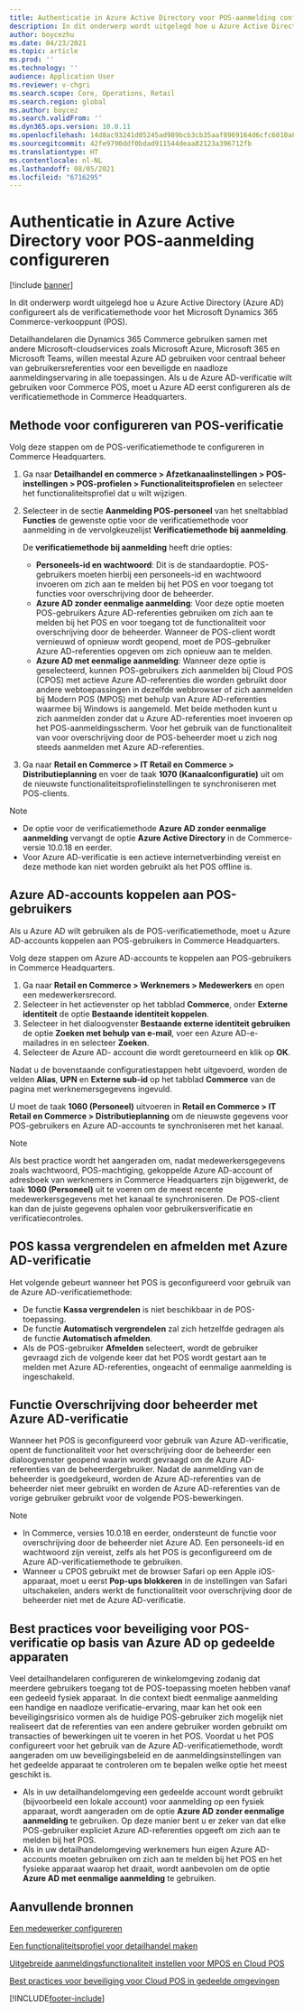 ```yaml
---
title: Authenticatie in Azure Active Directory voor POS-aanmelding configureren
description: In dit onderwerp wordt uitgelegd hoe u Azure Active Directory configureert als de verificatiemethode voor het Microsoft Dynamics 365 Commerce-verkooppunt.
author: boycezhu
ms.date: 04/23/2021
ms.topic: article
ms.prod: ''
ms.technology: ''
audience: Application User
ms.reviewer: v-chgri
ms.search.scope: Core, Operations, Retail
ms.search.region: global
ms.author: boycez
ms.search.validFrom: ''
ms.dyn365.ops.version: 10.0.11
ms.openlocfilehash: 14d8ac93241d05245ad989bcb3cb35aaf8969164d6cfc6010a8e9d426987a1ca
ms.sourcegitcommit: 42fe9790ddf0bdad911544deaa82123a396712fb
ms.translationtype: HT
ms.contentlocale: nl-NL
ms.lasthandoff: 08/05/2021
ms.locfileid: "6716295"
---
```

# <a name="configure-azure-active-directory-authentication-for-pos-sign-in"></a>Authenticatie in Azure Active Directory voor POS-aanmelding configureren

[!include [banner](includes/banner.md)]

In dit onderwerp wordt uitgelegd hoe u Azure Active Directory (Azure AD) configureert als de verificatiemethode voor het Microsoft Dynamics 365 Commerce-verkooppunt (POS).

Detailhandelaren die Dynamics 365 Commerce gebruiken samen met andere Microsoft-cloudservices zoals Microsoft Azure, Microsoft 365 en Microsoft Teams, willen meestal Azure AD gebruiken voor centraal beheer van gebruikersreferenties voor een beveiligde en naadloze aanmeldingservaring in alle toepassingen. Als u de Azure AD-verificatie wilt gebruiken voor Commerce POS, moet u Azure AD eerst configureren als de verificatiemethode in Commerce Headquarters.

## <a name="configure-pos-authentication-method"></a>Methode voor configureren van POS-verificatie

Volg deze stappen om de POS-verificatiemethode te configureren in Commerce Headquarters.
    
1. Ga naar **Detailhandel en commerce \> Afzetkanaalinstellingen \> POS-instellingen \> POS-profielen \> Functionaliteitsprofielen** en selecteer het functionaliteitsprofiel dat u wilt wijzigen.
1. Selecteer in de sectie **Aanmelding POS-personeel** van het sneltabblad **Functies** de gewenste optie voor de verificatiemethode voor aanmelding in de vervolgkeuzelijst **Verificatiemethode bij aanmelding**.

    De **verificatiemethode bij aanmelding** heeft drie opties:
    
    - **Personeels-id en wachtwoord**: Dit is de standaardoptie. POS-gebruikers moeten hierbij een personeels-id en wachtwoord invoeren om zich aan te melden bij het POS en voor toegang tot functies voor overschrijving door de beheerder.
    - **Azure AD zonder eenmalige aanmelding**: Voor deze optie moeten POS-gebruikers Azure AD-referenties gebruiken om zich aan te melden bij het POS en voor toegang tot de functionaliteit voor overschrijving door de beheerder. Wanneer de POS-client wordt vernieuwd of opnieuw wordt geopend, moet de POS-gebruiker Azure AD-referenties opgeven om zich opnieuw aan te melden.
    - **Azure AD met eenmalige aanmelding**: Wanneer deze optie is geselecteerd, kunnen POS-gebruikers zich aanmelden bij Cloud POS (CPOS) met actieve Azure AD-referenties die worden gebruikt door andere webtoepassingen in dezelfde webbrowser of zich aanmelden bij Modern POS (MPOS) met behulp van Azure AD-referenties waarmee bij Windows is aangemeld. Met beide methoden kunt u zich aanmelden zonder dat u Azure AD-referenties moet invoeren op het POS-aanmeldingsscherm. Voor het gebruik van de functionaliteit van voor overschrijving door de POS-beheerder moet u zich nog steeds aanmelden met Azure AD-referenties.

1. Ga naar **Retail en Commerce > IT Retail en Commerce > Distributieplanning** en voer de taak **1070 (Kanaalconfiguratie)** uit om de nieuwste functionaliteitsprofielinstellingen te synchroniseren met POS-clients.

> [!NOTE]
> - De optie voor de verificatiemethode **Azure AD zonder eenmalige aanmelding** vervangt de optie **Azure Active Directory** in de Commerce-versie 10.0.18 en eerder.
> - Voor Azure AD-verificatie is een actieve internetverbinding vereist en deze methode kan niet worden gebruikt als het POS offline is.

## <a name="associate-azure-ad-accounts-with-pos-users"></a>Azure AD-accounts koppelen aan POS-gebruikers

Als u Azure AD wilt gebruiken als de POS-verificatiemethode, moet u Azure AD-accounts koppelen aan POS-gebruikers in Commerce Headquarters. 

Volg deze stappen om Azure AD-accounts te koppelen aan POS-gebruikers in Commerce Headquarters.
    
1. Ga naar **Retail en Commerce > Werknemers > Medewerkers** en open een medewerkersrecord.
1. Selecteer in het actievenster op het tabblad **Commerce**, onder **Externe identiteit** de optie **Bestaande identiteit koppelen**. 
1. Selecteer in het dialoogvenster **Bestaande externe identiteit gebruiken** de optie **Zoeken met behulp van e-mail**, voer een Azure AD-e-mailadres in en selecteer **Zoeken**.
1. Selecteer de Azure AD- account die wordt geretourneerd en klik op **OK**.

Nadat u de bovenstaande configuratiestappen hebt uitgevoerd, worden de velden **Alias**, **UPN** en **Externe sub-id** op het tabblad **Commerce** van de pagina met werknemersgegevens ingevuld.

U moet de taak **1060 (Personeel)** uitvoeren in **Retail en Commerce > IT Retail en Commerce > Distributieplanning** om de nieuwste gegevens voor POS-gebruikers en Azure AD-accounts te synchroniseren met het kanaal.

> [!NOTE]
> Als best practice wordt het aangeraden om, nadat medewerkersgegevens zoals wachtwoord, POS-machtiging, gekoppelde Azure AD-account of adresboek van werknemers in Commerce Headquarters zijn bijgewerkt, de taak **1060 (Personeel)** uit te voeren om de meest recente medewerkersgegevens met het kanaal te synchroniseren. De POS-client kan dan de juiste gegevens ophalen voor gebruikersverificatie en verificatiecontroles.

## <a name="pos-lock-register-and-sign-out-with-azure-ad-authentication"></a>POS kassa vergrendelen en afmelden met Azure AD-verificatie

Het volgende gebeurt wanneer het POS is geconfigureerd voor gebruik van de Azure AD-verificatiemethode:

- De functie **Kassa vergrendelen** is niet beschikbaar in de POS-toepassing. 
- De functie **Automatisch vergrendelen** zal zich hetzelfde gedragen als de functie **Automatisch afmelden**.
- Als de POS-gebruiker **Afmelden** selecteert, wordt de gebruiker gevraagd zich de volgende keer dat het POS wordt gestart aan te melden met Azure AD-referenties, ongeacht of eenmalige aanmelding is ingeschakeld.

## <a name="manager-override-functionality-with-azure-ad-authentication"></a>Functie Overschrijving door beheerder met Azure AD-verificatie

Wanneer het POS is geconfigureerd voor gebruik van Azure AD-verificatie, opent de functionaliteit voor het overschrijving door de beheerder een dialoogvenster geopend waarin wordt gevraagd om de Azure AD-referenties van de beheerdergebruiker. Nadat de aanmelding van de beheerder is goedgekeurd, worden de Azure AD-referenties van de beheerder niet meer gebruikt en worden de Azure AD-referenties van de vorige gebruiker gebruikt voor de volgende POS-bewerkingen.

> [!NOTE]
> - In Commerce, versies 10.0.18 en eerder, ondersteunt de functie voor overschrijving door de beheerder niet Azure AD. Een personeels-id en wachtwoord zijn vereist, zelfs als het POS is geconfigureerd om de Azure AD-verificatiemethode te gebruiken.
> - Wanneer u CPOS gebruikt met de browser Safari op een Apple iOS-apparaat, moet u eerst **Pop-ups blokkeren** in de instellingen van Safari uitschakelen, anders werkt de functionaliteit voor overschrijving door de beheerder niet met de Azure AD-verificatie. 

## <a name="security-best-practices-for-azure-ad-based-pos-authentication-on-shared-devices"></a>Best practices voor beveiliging voor POS-verificatie op basis van Azure AD op gedeelde apparaten

Veel detailhandelaren configureren de winkelomgeving zodanig dat meerdere gebruikers toegang tot de POS-toepassing moeten hebben vanaf een gedeeld fysiek apparaat. In die context biedt eenmalige aanmelding een handige en naadloze verificatie-ervaring, maar kan het ook een beveiligingsrisico vormen als de huidige POS-gebruiker zich mogelijk niet realiseert dat de referenties van een andere gebruiker worden gebruikt om transacties of bewerkingen uit te voeren in het POS. Voordat u het POS configureert voor het gebruik van de Azure AD-verificatiemethode, wordt aangeraden om uw beveiligingsbeleid en de aanmeldingsinstellingen van het gedeelde apparaat te controleren om te bepalen welke optie het meest geschikt is.

- Als in uw detailhandelomgeving een gedeelde account wordt gebruikt (bijvoorbeeld een lokale account) voor aanmelding op een fysiek apparaat, wordt aangeraden om de optie **Azure AD zonder eenmalige aanmelding** te gebruiken. Op deze manier bent u er zeker van dat elke POS-gebruiker expliciet Azure AD-referenties opgeeft om zich aan te melden bij het POS.
- Als in uw detailhandelomgeving werknemers hun eigen Azure AD-accounts moeten gebruiken om zich aan te melden bij het POS en het fysieke apparaat waarop het draait, wordt aanbevolen om de optie **Azure AD met eenmalige aanmelding** te gebruiken.

## <a name="additional-resources"></a>Aanvullende bronnen

[ Een medewerker configureren](tasks/worker.md)

[Een functionaliteitsprofiel voor detailhandel maken](retail-functionality-profile.md)


[Uitgebreide aanmeldingsfunctionaliteit instellen voor MPOS en Cloud POS](extended-logon.md)

[Best practices voor beveiliging voor Cloud POS in gedeelde omgevingen](dev-itpro/secure-retail-cloud-pos.md)



[!INCLUDE[footer-include](../includes/footer-banner.md)]
